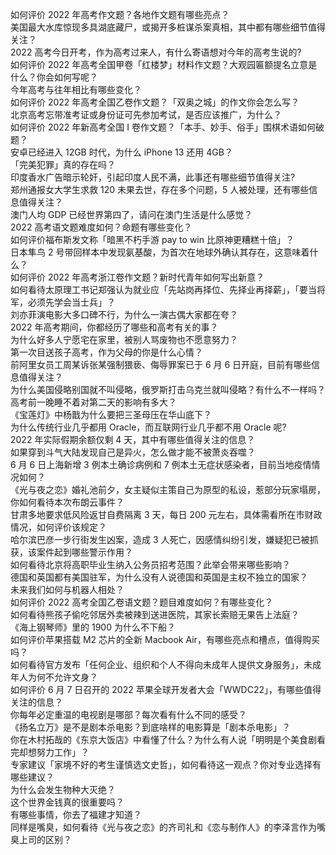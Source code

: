 如何评价 2022 年高考作文题？各地作文题有哪些亮点？  
美国最大水库惊现多具湖底藏尸，或揭开多桩谋杀案真相，其中都有哪些细节值得关注？  
2022 高考今日开考，作为高考过来人，有什么寄语想对今年的高考生说的?  
如何评价 2022 年高考全国甲卷「红楼梦」材料作文题？大观园匾额提名立意是什么？你会如何写呢？  
今年高考与往年相比有哪些变化？  
如何评价 2022 年高考全国乙卷作文题？「双奥之城」的作文你会怎么写？  
北京高考忘带准考证或身份证可先参加考试，是否应该推广，为什么？  
如何评价 2022 年新高考全国 Ⅰ 卷作文题？「本手、妙手、俗手」围棋术语如何破题？  
安卓已经进入 12GB 时代，为什么 iPhone 13 还用 4GB？  
「完美犯罪」真的存在吗？  
印度香水广告暗示轮奸，引起印度人民不满，此事还有哪些细节值得关注?  
郑州通报女大学生求救 120 未果去世，存在多个问题，5 人被处理，还有哪些信息值得关注？  
澳门人均 GDP 已经世界第四了，请问在澳门生活是什么感觉？  
2022 高考语文题难度如何？命题有哪些变化？  
如何评价福布斯发文称「暗黑不朽手游 pay to win 比原神更糟糕十倍」？  
日本隼鸟 2 号带回样本中发现氨基酸，为首次在地球外确认其存在，这意味着什么？  
如何评价 2022 年高考浙江卷作文题？新时代青年如何写出新意？  
如何看待太原理工书记郑强认为就业应「先站岗再择位、先择业再择薪」，「要当将军，必须先学会当士兵」？  
刘亦菲演电影大多口碑不行，为什么一演古偶大家都在夸？  
2022 年高考期间，你都经历了哪些和高考有关的事？  
为什么好多人宁愿宅在家里，被别人骂废物也不愿意努力？  
第一次目送孩子高考，作为父母的你是什么心情？  
前阿里女员工周某诉张某强制猥亵、侮辱罪案已于 6 月 6 日开庭，目前有哪些信息值得关注？  
为什么美国侵略别国就不叫侵略，俄罗斯打击乌克兰就叫侵略？有什么不一样吗？  
高考前一晚睡不着对第二天的影响有多大？  
《宝莲灯》中杨戬为什么要把三圣母压在华山底下？  
为什么传统行业几乎都用 Oracle，而互联网行业几乎都不用 Oracle 呢?  
2022 年实际假期余额仅剩 4 天，其中有哪些值得关注的信息？  
如果穿到斗气大陆发现自己是异火，怎么做才能不被萧炎吞噬？  
6 月 6 日上海新增 3 例本土确诊病例和 7 例本土无症状感染者，目前当地疫情情况如何？  
《光与夜之恋》婚礼池前夕，女主疑似主策自己为原型的私设，惹部分玩家塌房，你如何看待本次布朗云事件？  
甘肃多地要求低风险返甘自费隔离 3 天，每日 200 元左右，具体需看所在市财政情况，如何评价该规定？  
哈尔滨巴彦一步行街发生凶案，造成 3 人死亡，因感情纠纷引发，嫌疑犯已被抓获，该案件起到哪些警示作用？  
如何看待北京将高职毕业生纳入公务员招考范围？此举会带来哪些影响？  
德国和英国都有美国驻军，为什么没有人说德国和英国是主权不独立的国家？  
未来我们如何与机器人相处？  
如何评价 2022 高考全国乙卷语文题？题目难度如何？有哪些变化？  
如何看待熊孩子偷吃邻居外卖被辣到送进医院，其家长索赔无果告上法庭？  
《海上钢琴师》里的 1900 为什么不下船？  
如何评价苹果搭载 M2 芯片的全新 Macbook Air，有哪些亮点和槽点，值得购买吗？  
如何看待官方发布「任何企业、组织和个人不得向未成年人提供文身服务」，未成年人为何不允许文身？  
如何评价 6 月 7 日召开的 2022 苹果全球开发者大会「WWDC22」，有哪些值得关注的信息？  
你每年必定重温的电视剧是哪部？每次看有什么不同的感受？  
《扬名立万》是不是剧本杀电影？到底啥样的电影算是「剧本杀电影」？  
你在木村拓哉的《东京大饭店》中看懂了什么？为什么有人说「明明是个美食剧看完却想努力工作」？  
专家建议「家境不好的考生谨慎选文史哲」，如何看待这一观点？你对专业选择有哪些建议？  
为什么会发生物种大灭绝？  
这个世界金钱真的很重要吗？  
有哪些事情，你去了福建才知道？  
同样是嘴臭，如何看待《光与夜之恋》的齐司礼和《恋与制作人》的李泽言作为嘴臭上司的区别？  
